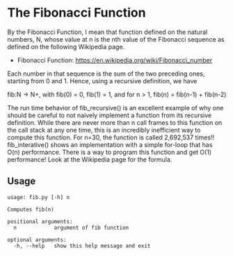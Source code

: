 <h1>The Fibonacci Function</h1>
By the Fibonacci Function, I mean that function defined on the natural numbers, N, whose value at n is the nth value of the Fibonacci sequence as defined on the following Wikipedia page.

* Fibonacci Function:
https://en.wikipedia.org/wiki/Fibonacci_number

Each number in that sequence is the sum of the two preceding ones, starting from 0 and 1. Hence, using a recursive definition, we have

fib:N -> N+, with fib(0) = 0, fib(1) = 1, and for n > 1, fib(n) = fib(n-1) + fib(n-2)

The run time behavior of fib_recursive() is an excellent example of why one should be careful to not naively implement a function from its recursive definition. While there are never more than n call frames to this function on the call stack at any one time, this is an incredibly inefficient way to compute this function. For n=30, the function is called 2,692,537 times!! fib_interative() shows an implementation with a simple for-loop that has O(n) performance. There is a way to program this function and get O(1) performance! Look at the Wikipedia page for the formula.

<h2>Usage</h2>

````
usage: fib.py [-h] n

Computes fib(n)

positional arguments:
  n            argument of fib function

optional arguments:
  -h, --help   show this help message and exit
````

